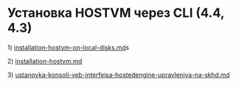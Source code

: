 # Установка HOSTVM через CLI (4.4, 4.3)

1\) [installation-hostvm-on-local-disks.md](installation-hostvm-on-local-disks.md "mention")s

2\) [installation-hostvm.md](installation-hostvm.md "mention")

3\) [ustanovka-konsoli-veb-interfeisa-hostedengine-upravleniya-na-skhd.md](ustanovka-konsoli-veb-interfeisa-hostedengine-upravleniya-na-skhd.md "mention")
